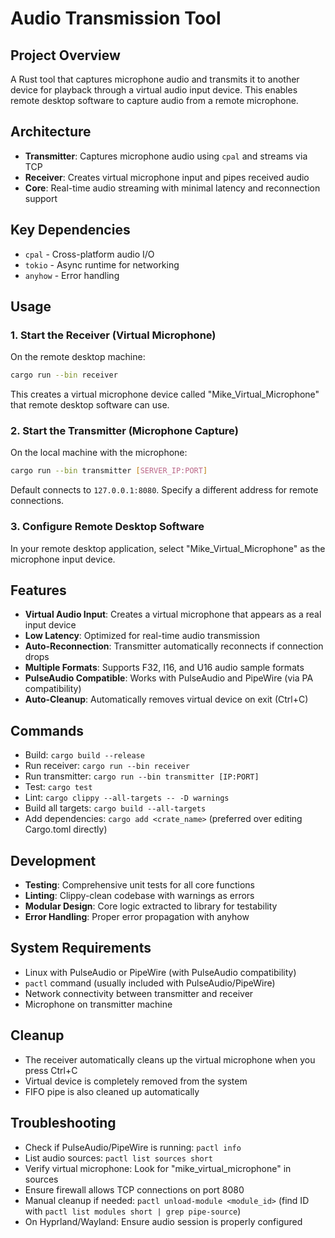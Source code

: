 # Audio Transmission Tool

## Project Overview
A Rust tool that captures microphone audio and transmits it to another device for playback through a virtual audio input device. This enables remote desktop software to capture audio from a remote microphone.

## Architecture
- **Transmitter**: Captures microphone audio using `cpal` and streams via TCP
- **Receiver**: Creates virtual microphone input and pipes received audio
- **Core**: Real-time audio streaming with minimal latency and reconnection support

## Key Dependencies
- `cpal` - Cross-platform audio I/O
- `tokio` - Async runtime for networking
- `anyhow` - Error handling

## Usage

### 1. Start the Receiver (Virtual Microphone)
On the remote desktop machine:
```bash
cargo run --bin receiver
```
This creates a virtual microphone device called "Mike_Virtual_Microphone" that remote desktop software can use.

### 2. Start the Transmitter (Microphone Capture)
On the local machine with the microphone:
```bash
cargo run --bin transmitter [SERVER_IP:PORT]
```
Default connects to `127.0.0.1:8080`. Specify a different address for remote connections.

### 3. Configure Remote Desktop Software
In your remote desktop application, select "Mike_Virtual_Microphone" as the microphone input device.

## Features
- **Virtual Audio Input**: Creates a virtual microphone that appears as a real input device
- **Low Latency**: Optimized for real-time audio transmission
- **Auto-Reconnection**: Transmitter automatically reconnects if connection drops
- **Multiple Formats**: Supports F32, I16, and U16 audio sample formats
- **PulseAudio Compatible**: Works with PulseAudio and PipeWire (via PA compatibility)
- **Auto-Cleanup**: Automatically removes virtual device on exit (Ctrl+C)

## Commands
- Build: `cargo build --release`
- Run receiver: `cargo run --bin receiver`
- Run transmitter: `cargo run --bin transmitter [IP:PORT]`
- Test: `cargo test`
- Lint: `cargo clippy --all-targets -- -D warnings`
- Build all targets: `cargo build --all-targets`
- Add dependencies: `cargo add <crate_name>` (preferred over editing Cargo.toml directly)

## Development
- **Testing**: Comprehensive unit tests for all core functions
- **Linting**: Clippy-clean codebase with warnings as errors
- **Modular Design**: Core logic extracted to library for testability
- **Error Handling**: Proper error propagation with anyhow

## System Requirements
- Linux with PulseAudio or PipeWire (with PulseAudio compatibility)
- `pactl` command (usually included with PulseAudio/PipeWire)
- Network connectivity between transmitter and receiver
- Microphone on transmitter machine

## Cleanup
- The receiver automatically cleans up the virtual microphone when you press Ctrl+C
- Virtual device is completely removed from the system
- FIFO pipe is also cleaned up automatically

## Troubleshooting
- Check if PulseAudio/PipeWire is running: `pactl info`
- List audio sources: `pactl list sources short`
- Verify virtual microphone: Look for "mike_virtual_microphone" in sources
- Ensure firewall allows TCP connections on port 8080
- Manual cleanup if needed: `pactl unload-module <module_id>` (find ID with `pactl list modules short | grep pipe-source`)
- On Hyprland/Wayland: Ensure audio session is properly configured